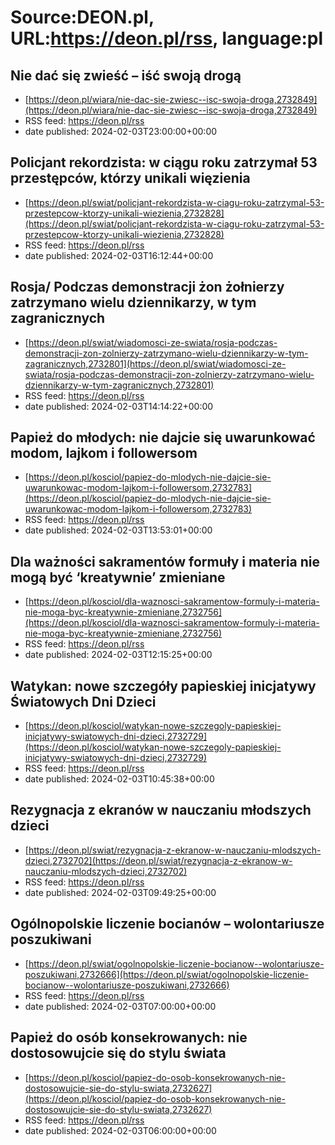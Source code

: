 # Source:DEON.pl, URL:https://deon.pl/rss, language:pl

## Nie dać się zwieść – iść swoją drogą
 - [https://deon.pl/wiara/nie-dac-sie-zwiesc--isc-swoja-droga,2732849](https://deon.pl/wiara/nie-dac-sie-zwiesc--isc-swoja-droga,2732849)
 - RSS feed: https://deon.pl/rss
 - date published: 2024-02-03T23:00:00+00:00



## Policjant rekordzista: w ciągu roku zatrzymał 53 przestępców, którzy unikali więzienia
 - [https://deon.pl/swiat/policjant-rekordzista-w-ciagu-roku-zatrzymal-53-przestepcow-ktorzy-unikali-wiezienia,2732828](https://deon.pl/swiat/policjant-rekordzista-w-ciagu-roku-zatrzymal-53-przestepcow-ktorzy-unikali-wiezienia,2732828)
 - RSS feed: https://deon.pl/rss
 - date published: 2024-02-03T16:12:44+00:00



## Rosja/ Podczas demonstracji żon żołnierzy zatrzymano wielu dziennikarzy, w tym zagranicznych
 - [https://deon.pl/swiat/wiadomosci-ze-swiata/rosja-podczas-demonstracji-zon-zolnierzy-zatrzymano-wielu-dziennikarzy-w-tym-zagranicznych,2732801](https://deon.pl/swiat/wiadomosci-ze-swiata/rosja-podczas-demonstracji-zon-zolnierzy-zatrzymano-wielu-dziennikarzy-w-tym-zagranicznych,2732801)
 - RSS feed: https://deon.pl/rss
 - date published: 2024-02-03T14:14:22+00:00



## Papież do młodych: nie dajcie się uwarunkować modom, lajkom i followersom
 - [https://deon.pl/kosciol/papiez-do-mlodych-nie-dajcie-sie-uwarunkowac-modom-lajkom-i-followersom,2732783](https://deon.pl/kosciol/papiez-do-mlodych-nie-dajcie-sie-uwarunkowac-modom-lajkom-i-followersom,2732783)
 - RSS feed: https://deon.pl/rss
 - date published: 2024-02-03T13:53:01+00:00



## Dla ważności sakramentów formuły i materia nie mogą być ‘kreatywnie’ zmieniane
 - [https://deon.pl/kosciol/dla-waznosci-sakramentow-formuly-i-materia-nie-moga-byc-kreatywnie-zmieniane,2732756](https://deon.pl/kosciol/dla-waznosci-sakramentow-formuly-i-materia-nie-moga-byc-kreatywnie-zmieniane,2732756)
 - RSS feed: https://deon.pl/rss
 - date published: 2024-02-03T12:15:25+00:00



## Watykan: nowe szczegóły papieskiej inicjatywy Światowych Dni Dzieci
 - [https://deon.pl/kosciol/watykan-nowe-szczegoly-papieskiej-inicjatywy-swiatowych-dni-dzieci,2732729](https://deon.pl/kosciol/watykan-nowe-szczegoly-papieskiej-inicjatywy-swiatowych-dni-dzieci,2732729)
 - RSS feed: https://deon.pl/rss
 - date published: 2024-02-03T10:45:38+00:00



## Rezygnacja z ekranów w nauczaniu młodszych dzieci
 - [https://deon.pl/swiat/rezygnacja-z-ekranow-w-nauczaniu-mlodszych-dzieci,2732702](https://deon.pl/swiat/rezygnacja-z-ekranow-w-nauczaniu-mlodszych-dzieci,2732702)
 - RSS feed: https://deon.pl/rss
 - date published: 2024-02-03T09:49:25+00:00



## Ogólnopolskie liczenie bocianów – wolontariusze poszukiwani
 - [https://deon.pl/swiat/ogolnopolskie-liczenie-bocianow--wolontariusze-poszukiwani,2732666](https://deon.pl/swiat/ogolnopolskie-liczenie-bocianow--wolontariusze-poszukiwani,2732666)
 - RSS feed: https://deon.pl/rss
 - date published: 2024-02-03T07:00:00+00:00



## Papież do osób konsekrowanych: nie dostosowujcie się do stylu świata
 - [https://deon.pl/kosciol/papiez-do-osob-konsekrowanych-nie-dostosowujcie-sie-do-stylu-swiata,2732627](https://deon.pl/kosciol/papiez-do-osob-konsekrowanych-nie-dostosowujcie-sie-do-stylu-swiata,2732627)
 - RSS feed: https://deon.pl/rss
 - date published: 2024-02-03T06:00:00+00:00



